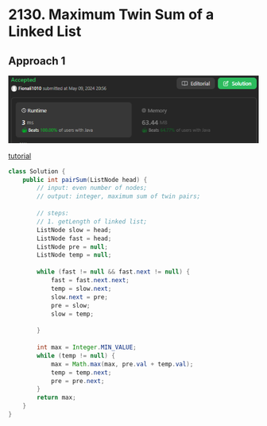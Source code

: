 # 2130. Maximum Twin Sum of a Linked List


## Approach 1

![alt text](image-7.png)

[tutorial](https://www.youtube.com/watch?v=doj95MelfSA)

```java
class Solution {
    public int pairSum(ListNode head) {
        // input: even number of nodes;
        // output: integer, maximum sum of twin pairs;

        // steps: 
        // 1. getLength of linked list;
        ListNode slow = head;
        ListNode fast = head;
        ListNode pre = null;
        ListNode temp = null;

        while (fast != null && fast.next != null) {
            fast = fast.next.next;
            temp = slow.next;
            slow.next = pre;
            pre = slow;
            slow = temp;
            
        }

        int max = Integer.MIN_VALUE;
        while (temp != null) {
            max = Math.max(max, pre.val + temp.val);
            temp = temp.next;
            pre = pre.next;
        }
        return max;
    }
}
```